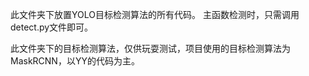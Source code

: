 此文件夹下放置YOLO目标检测算法的所有代码。
主函数检测时，只需调用detect.py文件即可。

此文件夹下的目标检测算法，仅供玩耍测试，项目使用的目标检测算法为MaskRCNN，以YY的代码为主。